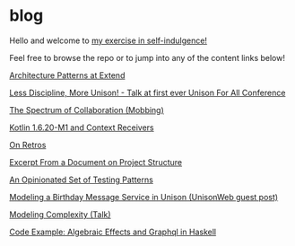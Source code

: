# blog

Hello and welcome to [my exercise in self-indulgence!](ABOUT.md)

Feel free to browse the repo or to jump into any of the content links below!

[Architecture Patterns at Extend](blog/architecture-patterns-at-extend/readme.md)

[Less Discipline, More Unison! - Talk at first ever Unison For All Conference](https://www.youtube.com/watch?v=PRvBALAIo0s)

[The Spectrum of Collaboration (Mobbing)](blog/mobbing/mobbing.md)

[Kotlin 1.6.20-M1 and Context Receivers](blog/kotlin_1.6.2/README.md)

[On Retros](blog/on_retros/README.md)

[Excerpt From a Document on Project Structure](blog/excerpt_from_a_document_on_project_structure/README.md)

[An Opinionated Set of Testing Patterns](blog/an_opinionated_set_of_testing_patterns/README.md)

[Modeling a Birthday Message Service in Unison (UnisonWeb guest post)](https://www.unison-lang.org/whats-new/birthday-kata/)

[Modeling Complexity (Talk)](https://www.youtube.com/watch?v=nEGIfvxK8Uo)

[Code Example: Algebraic Effects and Graphql in Haskell](https://github.com/morpheusgraphql/morpheus-graphql/tree/master/examples/scotty-freer-simple)
